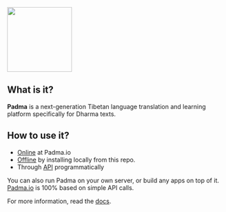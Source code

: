<img src="https://raw.githubusercontent.com/mikkokotila/Padma/master/docs/_media/Padma_logo.png" width=150px>

## What is it?

**Padma** is a next-generation Tibetan language translation and learning platform specifically for Dharma texts. 

## How to use it? 

- [Online](http://padma.io) at Padma.io
- [Offline](https://github.com/mikkokotila/Padma/archive/master.zip) by installing locally from this repo.
- Through [API](https://mikkokotila.github.io/Padma/#/API?id=api) programmatically

You can also run Padma on your own server, or build any apps on top of it. [Padma.io](http://padma.io) is 100% based on simple API calls. 

For more information, read the [docs](https://mikkokotila.github.io/Padma/#/).
